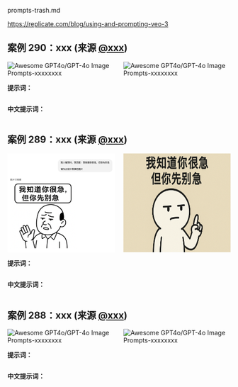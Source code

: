 prompts-trash.md

https://replicate.com/blog/using-and-prompting-veo-3

<a id="prompt-290"></a>
## 案例 290：xxx (来源 [@xxx](xxxxxx))

<div style="display: flex; justify-content: space-between;">
<img src="./images/290.png" style="width: 48%;" alt="Awesome GPT4o/GPT-4o Image Prompts-xxxxxxxx">
<img src="./images/290-2.png" style="width: 48%;" alt="Awesome GPT4o/GPT-4o Image Prompts-xxxxxxxx">
</div>

**提示词：**
```

```

**中文提示词：**
```

```


<a id="prompt-289"></a>
## 案例 289：xxx (来源 [@xxx](xxxxxx))

<div style="display: flex; justify-content: space-between;">
<img src="./images/289.png" style="width: 48%;" alt="Awesome GPT4o/GPT-4o Image Prompts-xxxxxxxx">
<img src="./images/289-2.png" style="width: 48%;" alt="Awesome GPT4o/GPT-4o Image Prompts-xxxxxxxx">
</div>

**提示词：**
```

```

**中文提示词：**
```

```


<a id="prompt-288"></a>
## 案例 288：xxx (来源 [@xxx](xxxxxx))

<div style="display: flex; justify-content: space-between;">
<img src="./images/288.png" style="width: 48%;" alt="Awesome GPT4o/GPT-4o Image Prompts-xxxxxxxx">
<img src="./images/288-2.png" style="width: 48%;" alt="Awesome GPT4o/GPT-4o Image Prompts-xxxxxxxx">
</div>

**提示词：**
```

```

**中文提示词：**
```

```


